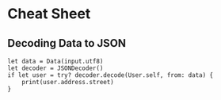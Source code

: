 # Cheat Sheet

## Decoding Data to JSON

    let data = Data(input.utf8)
    let decoder = JSONDecoder()
    if let user = try? decoder.decode(User.self, from: data) {
        print(user.address.street)
    }
